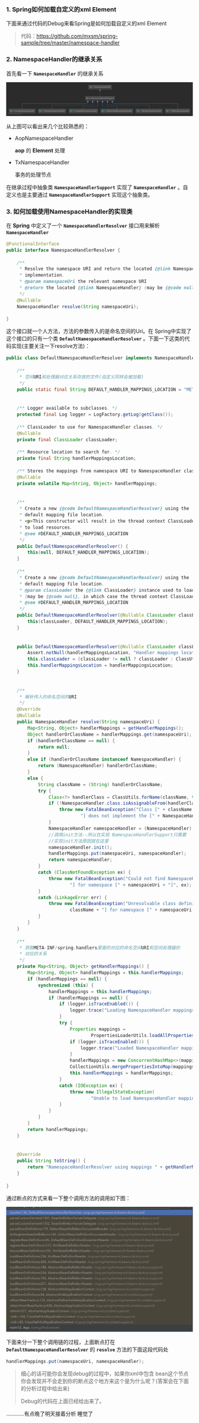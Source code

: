 ### 1. Spring如何加载自定义的xml Element

下面来通过代码的Debug来看Spring是如何加载自定义的xml Element

> 代码：<https://github.com/mxsm/spring-sample/tree/master/namespace-handler>

### 2. NamespaceHandler的继承关系

首先看一下 **`NamespaceHandler`** 的继承关系

![图](https://github.com/mxsm/document/blob/master/image/Spring/Springframework/NamespaceHandler.png?raw=true)

从上图可以看出来几个比较熟悉的：

- AopNamespaceHandler

  **aop** 的 **Element** 处理

- TxNamespaceHandler

  事务的处理节点

在继承过程中抽象类 **`NamespaceHandlerSupport`** 实现了 **`NamespaceHandler`** 。自定义也是主要通过 **`NamespaceHandlerSupport`**  实现这个抽象类。

### 3. 如何加载使用NamespaceHandler的实现类

在 **Spring** 中定义了一个 **`NamespaceHandlerResolver`**  接口用来解析 **`NamespaceHandler`**  

```java
@FunctionalInterface
public interface NamespaceHandlerResolver {

	/**
	 * Resolve the namespace URI and return the located {@link NamespaceHandler}
	 * implementation.
	 * @param namespaceUri the relevant namespace URI
	 * @return the located {@link NamespaceHandler} (may be {@code null})
	 */
	@Nullable
	NamespaceHandler resolve(String namespaceUri);

}
```

这个接口就一个人方法，方法的参数传入的是命名空间的Uri。在 Spring中实现了这个接口的只有一个类 **`DefaultNamespaceHandlerResolver`** 。下面一下这类的代码实现(主要关注一下resolve方法)：

```java
public class DefaultNamespaceHandlerResolver implements NamespaceHandlerResolver {

	/**
	 * 空间URI和处理器对应关系存放的文件(自定义同样会被加载)
	 */
	public static final String DEFAULT_HANDLER_MAPPINGS_LOCATION = "META-INF/spring.handlers";


	/** Logger available to subclasses. */
	protected final Log logger = LogFactory.getLog(getClass());

	/** ClassLoader to use for NamespaceHandler classes. */
	@Nullable
	private final ClassLoader classLoader;

	/** Resource location to search for. */
	private final String handlerMappingsLocation;

	/** Stores the mappings from namespace URI to NamespaceHandler class name / instance. */
	@Nullable
	private volatile Map<String, Object> handlerMappings;


	/**
	 * Create a new {@code DefaultNamespaceHandlerResolver} using the
	 * default mapping file location.
	 * <p>This constructor will result in the thread context ClassLoader being used
	 * to load resources.
	 * @see #DEFAULT_HANDLER_MAPPINGS_LOCATION
	 */
	public DefaultNamespaceHandlerResolver() {
		this(null, DEFAULT_HANDLER_MAPPINGS_LOCATION);
	}

	/**
	 * Create a new {@code DefaultNamespaceHandlerResolver} using the
	 * default mapping file location.
	 * @param classLoader the {@link ClassLoader} instance used to load mapping resources
	 * (may be {@code null}, in which case the thread context ClassLoader will be used)
	 * @see #DEFAULT_HANDLER_MAPPINGS_LOCATION
	 */
	public DefaultNamespaceHandlerResolver(@Nullable ClassLoader classLoader) {
		this(classLoader, DEFAULT_HANDLER_MAPPINGS_LOCATION);
	}


	public DefaultNamespaceHandlerResolver(@Nullable ClassLoader classLoader, String handlerMappingsLocation) {
		Assert.notNull(handlerMappingsLocation, "Handler mappings location must not be null");
		this.classLoader = (classLoader != null ? classLoader : ClassUtils.getDefaultClassLoader());
		this.handlerMappingsLocation = handlerMappingsLocation;
	}


	/**
	 * 解析传入的命名空间的URI
	 */
	@Override
	@Nullable
	public NamespaceHandler resolve(String namespaceUri) {
		Map<String, Object> handlerMappings = getHandlerMappings();
		Object handlerOrClassName = handlerMappings.get(namespaceUri);
		if (handlerOrClassName == null) {
			return null;
		}
		else if (handlerOrClassName instanceof NamespaceHandler) {
			return (NamespaceHandler) handlerOrClassName;
		}
		else {
			String className = (String) handlerOrClassName;
			try {
				Class<?> handlerClass = ClassUtils.forName(className, this.classLoader);
				if (!NamespaceHandler.class.isAssignableFrom(handlerClass)) {
					throw new FatalBeanException("Class [" + className + "] for namespace [" + namespaceUri +
							"] does not implement the [" + NamespaceHandler.class.getName() + "] interface");
				}
				NamespaceHandler namespaceHandler = (NamespaceHandler) BeanUtils.instantiateClass(handlerClass);
                //调用init方法--所以在实现 NamespaceHandlerSupport只需要
                //实现init方法原因就在这里
				namespaceHandler.init();
				handlerMappings.put(namespaceUri, namespaceHandler);
				return namespaceHandler;
			}
			catch (ClassNotFoundException ex) {
				throw new FatalBeanException("Could not find NamespaceHandler class [" + className +
						"] for namespace [" + namespaceUri + "]", ex);
			}
			catch (LinkageError err) {
				throw new FatalBeanException("Unresolvable class definition for NamespaceHandler class [" +
						className + "] for namespace [" + namespaceUri + "]", err);
			}
		}
	}

	/**
	 * 获取META-INF/spring.handlers里面的对应的命名空间URI和空间处理器的
	 * 对应的关系
	 */
	private Map<String, Object> getHandlerMappings() {
		Map<String, Object> handlerMappings = this.handlerMappings;
		if (handlerMappings == null) {
			synchronized (this) {
				handlerMappings = this.handlerMappings;
				if (handlerMappings == null) {
					if (logger.isTraceEnabled()) {
						logger.trace("Loading NamespaceHandler mappings from [" + this.handlerMappingsLocation + "]");
					}
					try {
						Properties mappings =
								PropertiesLoaderUtils.loadAllProperties(this.handlerMappingsLocation, this.classLoader);
						if (logger.isTraceEnabled()) {
							logger.trace("Loaded NamespaceHandler mappings: " + mappings);
						}
						handlerMappings = new ConcurrentHashMap<>(mappings.size());
						CollectionUtils.mergePropertiesIntoMap(mappings, handlerMappings);
						this.handlerMappings = handlerMappings;
					}
					catch (IOException ex) {
						throw new IllegalStateException(
								"Unable to load NamespaceHandler mappings from location [" + this.handlerMappingsLocation + "]", ex);
					}
				}
			}
		}
		return handlerMappings;
	}


	@Override
	public String toString() {
		return "NamespaceHandlerResolver using mappings " + getHandlerMappings();
	}

}
```

通过断点的方式来看一下整个调用方法的调用如下图：

![图](https://github.com/mxsm/document/blob/master/image/Spring/Springframework/Spring%E8%87%AA%E5%AE%9A%E4%B9%89%E6%8B%93%E5%B1%95xml%E8%B0%83%E7%94%A8%E9%93%BE.png?raw=true)

 下面来分一下整个调用链的过程，上面断点打在  **`DefaultNamespaceHandlerResolver`** 的 **`resolve`**  方法的下面这段代码处

```java
handlerMappings.put(namespaceUri, namespaceHandler);
```

> 细心的话可能你会发现debug的过程中，如果你xml中包含 bean这个节点你会发现并不会走到你的断点这个地方来这个是为什么呢？(答案会在下面的分析过程中给出来)
>
> Debug的代码在上面已经给出来了。

............有点晚了明天接着分析  睡觉了
